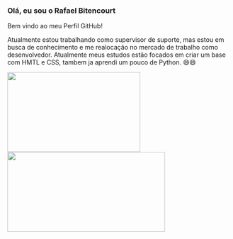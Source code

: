 ### Olá, eu sou o Rafael  Bitencourt
Bem vindo ao meu Perfil GitHub!

Atualmente estou trabalhando como supervisor de suporte, mas estou em busca de conhecimento e me realocação no mercado de trabalho como desenvolvedor.
Atualmente meus estudos estão focados em criar um base com HMTL e CSS, tambem ja aprendi um pouco de Python. 😄😄

<div>
    <a href="https://github.com/RafaelFBitencourt">
    <img height="180em" width="300em" src="https://github-readme-stats.vercel.app/api?username=RafaelFBitencourt&show_icons=true&theme=github_dark&include_all_commits=true&count_private=true"/>
    <img height="180em" width="356em" src="https://github-readme-stats.vercel.app/api/top-langs/?username=RafaelFBitencourt&layout=compact&langs_count=7&theme=github_dark"/>
</div>
